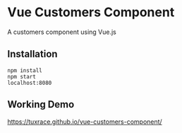 # Vue Customers Component
A customers component using Vue.js

## Installation    
    npm install
    npm start
    localhost:8080
    
## Working Demo
https://tuxrace.github.io/vue-customers-component/
